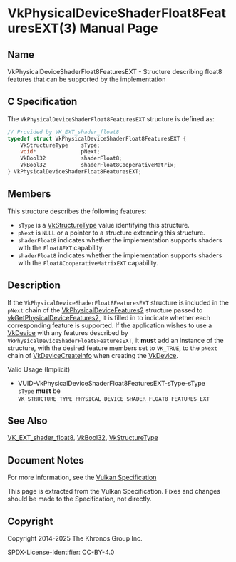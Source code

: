 # VkPhysicalDeviceShaderFloat8FeaturesEXT(3) Manual Page

## Name

VkPhysicalDeviceShaderFloat8FeaturesEXT - Structure describing float8 features that can be supported by the implementation



## [](#_c_specification)C Specification

The `VkPhysicalDeviceShaderFloat8FeaturesEXT` structure is defined as:

```c++
// Provided by VK_EXT_shader_float8
typedef struct VkPhysicalDeviceShaderFloat8FeaturesEXT {
    VkStructureType    sType;
    void*              pNext;
    VkBool32           shaderFloat8;
    VkBool32           shaderFloat8CooperativeMatrix;
} VkPhysicalDeviceShaderFloat8FeaturesEXT;
```

## [](#_members)Members

This structure describes the following features:

- `sType` is a [VkStructureType](https://registry.khronos.org/vulkan/specs/latest/man/html/VkStructureType.html) value identifying this structure.
- `pNext` is `NULL` or a pointer to a structure extending this structure.
- []()`shaderFloat8` indicates whether the implementation supports shaders with the `Float8EXT` capability.
- []()`shaderFloat8` indicates whether the implementation supports shaders with the `Float8CooperativeMatrixEXT` capability.

## [](#_description)Description

If the `VkPhysicalDeviceShaderFloat8FeaturesEXT` structure is included in the `pNext` chain of the [VkPhysicalDeviceFeatures2](https://registry.khronos.org/vulkan/specs/latest/man/html/VkPhysicalDeviceFeatures2.html) structure passed to [vkGetPhysicalDeviceFeatures2](https://registry.khronos.org/vulkan/specs/latest/man/html/vkGetPhysicalDeviceFeatures2.html), it is filled in to indicate whether each corresponding feature is supported. If the application wishes to use a [VkDevice](https://registry.khronos.org/vulkan/specs/latest/man/html/VkDevice.html) with any features described by `VkPhysicalDeviceShaderFloat8FeaturesEXT`, it **must** add an instance of the structure, with the desired feature members set to `VK_TRUE`, to the `pNext` chain of [VkDeviceCreateInfo](https://registry.khronos.org/vulkan/specs/latest/man/html/VkDeviceCreateInfo.html) when creating the [VkDevice](https://registry.khronos.org/vulkan/specs/latest/man/html/VkDevice.html).

Valid Usage (Implicit)

- [](#VUID-VkPhysicalDeviceShaderFloat8FeaturesEXT-sType-sType)VUID-VkPhysicalDeviceShaderFloat8FeaturesEXT-sType-sType  
  `sType` **must** be `VK_STRUCTURE_TYPE_PHYSICAL_DEVICE_SHADER_FLOAT8_FEATURES_EXT`

## [](#_see_also)See Also

[VK\_EXT\_shader\_float8](https://registry.khronos.org/vulkan/specs/latest/man/html/VK_EXT_shader_float8.html), [VkBool32](https://registry.khronos.org/vulkan/specs/latest/man/html/VkBool32.html), [VkStructureType](https://registry.khronos.org/vulkan/specs/latest/man/html/VkStructureType.html)

## [](#_document_notes)Document Notes

For more information, see the [Vulkan Specification](https://registry.khronos.org/vulkan/specs/latest/html/vkspec.html#VkPhysicalDeviceShaderFloat8FeaturesEXT)

This page is extracted from the Vulkan Specification. Fixes and changes should be made to the Specification, not directly.

## [](#_copyright)Copyright

Copyright 2014-2025 The Khronos Group Inc.

SPDX-License-Identifier: CC-BY-4.0